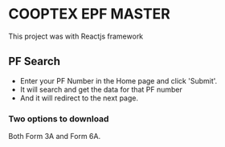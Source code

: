 # COOPTEX EPF MASTER

This project was with Reactjs framework

## PF Search

* Enter your PF Number in the Home page and click 'Submit'.
* It will search and get the data for that PF number
* And it will redirect to the next page.

### Two options to download

Both Form 3A and Form 6A.
